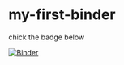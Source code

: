 # my-first-binder

chick the badge below

[![Binder](https://mybinder.org/badge_logo.svg)](https://mybinder.org/v2/gh/yajuna/my-first-binder/master)
